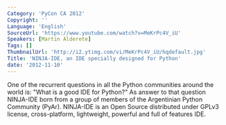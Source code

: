 ```yaml
---
Category: 'PyCon CA 2012'
Copyright: ''
Language: 'English'
SourceUrl: 'https://www.youtube.com/watch?v=MeKrPc4V_iU'
Speakers: [Martin Alderete]
Tags: []
ThumbnailUrl: 'http://i2.ytimg.com/vi/MeKrPc4V_iU/hqdefault.jpg'
Title: 'NINJA-IDE, an IDE specially designed for Python'
date: '2012-11-10'
---
```

One of the recurrent questions in all the Python communities around the world
is: "What is a good IDE for Python?" As answer to that question NINJA-IDE born
from a group of members of the Argentinian Python Community (PyAr). NINJA-IDE
is an Open Source distributed under GPLv3 license, cross-platform,
lightweight, powerful and full of features IDE.

